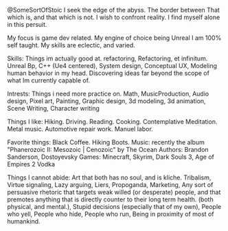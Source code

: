 @SomeSortOfStoic
I seek the edge of the abyss.
The border between That which is, and that which is not.
I wish to confront reality. I find myself alone in this persuit.


My focus is game dev related. My engine of choice being Unreal
I am 100% self taught. My skills are eclectic, and varied.

Skills: Things im actually good at.
refactoring, Refactoring, et infinitum.
Unreal Bp,
C++ (Ue4 centered),
System design,
Conceptual UX, Modeling human behavior in my head.
Discovering ideas far beyond the scope of what Im currently capable of.

Intrests: Things i need more practice on.
Math,
MusicProduction,
Audio design,
Pixel art,
Painting,
Graphic design,
3d modeling,
3d animation,
Scene Writing,
Character writing



Things I like:
Hiking.
Driving.
Reading.
Cooking.
Contemplative Meditation.
Metal music.
Automotive repair work.
Manuel labor. 


Favorite things:
Black Coffee.
Hiking Boots.
Music: recently the album "Phanerozoic II: Mesozoic | Cenozoic" by The Ocean
Authors: Brandon Sanderson, Dostoyevsky
Games: Minecraft, Skyrim, Dark Souls 3, Age of Empires 2
Vodka


Things I cannot abide:
Art that both has no soul, and is kliche.
Tribalism,
Virtue signaling,
Lazy arguing,
Liers,
Propoganda, Marketing, Any sort of persuasive rhetoric that targets weak willed (or desperate) people, and that premotes anything that is directly counter to their long term health. (both physical, and mental.),
Stupid decisions (especially that of my own),
People who yell,
People who hide,
People who run,
Being in proximity of most of humankind.
